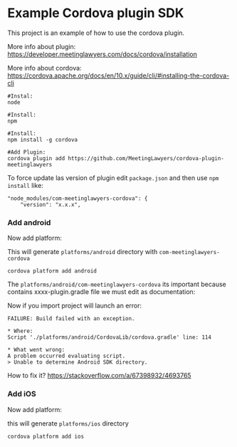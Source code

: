 # Example Cordova plugin SDK

This project is an example of how to use the cordova plugin.


More info about plugin: https://developer.meetinglawyers.com/docs/cordova/installation

More info about cordova: https://cordova.apache.org/docs/en/10.x/guide/cli/#installing-the-cordova-cli

```
#Instal:
node

#Install:
npm

#Install:
npm install -g cordova

#Add Plugin:
cordova plugin add https://github.com/MeetingLawyers/cordova-plugin-meetinglawyers

```

To force update las version of plugin edit `package.json` and then use `npm install` like:
```
"node_modules/com-meetinglawyers-cordova": {
    "version": "x.x.x",
```

### Add android
Now add platform:

This will generate `platforms/android` directory with `com-meetinglawyers-cordova`
```
cordova platform add android
```

The `platforms/android/com-meetinglawyers-cordova` its important because contains xxxx-plugin.gradle file we must edit as documentation:


Now if you import project will launch an error:

 ```
FAILURE: Build failed with an exception.

* Where:
Script './platforms/android/CordovaLib/cordova.gradle' line: 114

* What went wrong:
A problem occurred evaluating script.
> Unable to determine Android SDK directory.
```

How to fix it?
https://stackoverflow.com/a/67398932/4693765


### Add iOS
Now add platform:

this will generate `platforms/ios` directory
```
cordova platform add ios
```